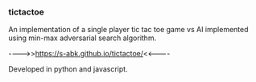 ### tictactoe
An implementation of a single player tic tac toe game vs AI implemented using min-max adversarial search algorithm.


---->>https://s-abk.github.io/tictactoe/<<----


Developed in python and javascript.
